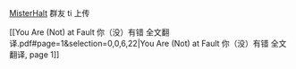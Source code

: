 [MisterHalt](https://www.fanfiction.net/u/5743348/MisterHalt)
群友 ti 上传

[[You Are (Not) at Fault 你（没）有错 全文翻译.pdf#page=1&selection=0,0,6,22|You Are (Not) at Fault 你（没）有错 全文翻译, page 1]]
